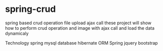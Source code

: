 # spring-crud
spring based crud operation file upload ajax call 
these project will show how to perform crud operation and image  with ajax call and load the data dynamicaly 

Technology 
spring
mysql  database
hibernate ORM
Spring 
jquery
bootstrap

